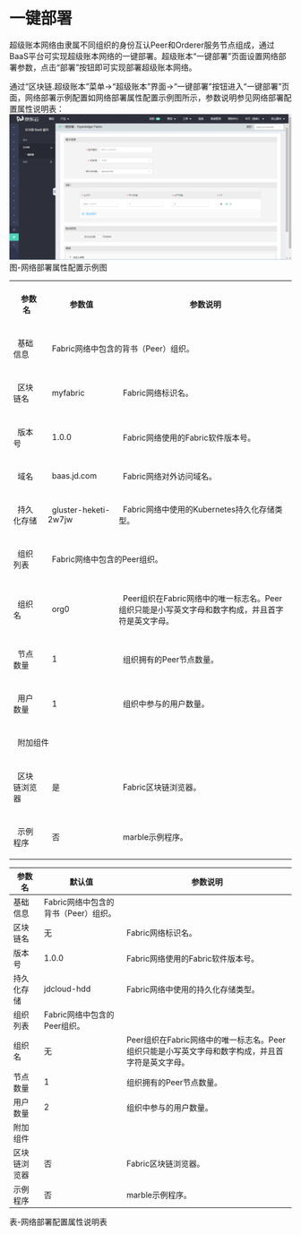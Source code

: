 # 一键部署
  
超级账本网络由隶属不同组织的身份互认Peer和Orderer服务节点组成，通过BaaS平台可实现超级账本网络的一键部署。超级账本“一键部署”页面设置网络部署参数，点击“部署”按钮即可实现部署超级账本网络。

通过“区块链.超级账本”菜单->“超级账本”界面->“一键部署”按钮进入“一键部署”页面，网络部署示例配置如网络部署属性配置示例图所示，参数说明参见网络部署配置属性说明表：
![图片](../../../../image/JD-Blockchain-Open-Platform/Getting-Started/Pic/image001.png)
图-网络部署属性配置示例图


<table class="tg">
  <tr>
    <th class="tg-0pky"><br>&nbsp;&nbsp;参数名<br>&nbsp;&nbsp;</th>
    <th class="tg-0lax"><br>&nbsp;&nbsp;参数值<br>&nbsp;&nbsp;</th>
    <th class="tg-0pky"><br>&nbsp;&nbsp;参数说明<br>&nbsp;&nbsp;</th>
  </tr>
  <tr>
    <td class="tg-0pky"><br>&nbsp;&nbsp;基础信息<br>&nbsp;&nbsp;</td>
    <td class="tg-0lax" colspan="2"><br>&nbsp;&nbsp;Fabric网络中包含的背书（Peer）组织。<br>&nbsp;&nbsp;</td>
  </tr>
  <tr>
    <td class="tg-0pky"><br>&nbsp;&nbsp;区块链名<br>&nbsp;&nbsp;</td>
    <td class="tg-0lax"><br>&nbsp;&nbsp;myfabric<br>&nbsp;&nbsp;</td>
    <td class="tg-0pky"><br>&nbsp;&nbsp;Fabric网络标识名。<br>&nbsp;&nbsp;</td>
  </tr>
  <tr>
    <td class="tg-0pky"><br>&nbsp;&nbsp;版本号<br>&nbsp;&nbsp;</td>
    <td class="tg-0lax"><br>&nbsp;&nbsp;1.0.0<br>&nbsp;&nbsp;</td>
    <td class="tg-0pky"><br>&nbsp;&nbsp;Fabric网络使用的Fabric软件版本号。<br>&nbsp;&nbsp;</td>
  </tr>
  <tr>
    <td class="tg-0pky"><br>&nbsp;&nbsp;域名<br>&nbsp;&nbsp;</td>
    <td class="tg-0lax"><br>&nbsp;&nbsp;baas.jd.com<br>&nbsp;&nbsp;</td>
    <td class="tg-0pky"><br>&nbsp;&nbsp;Fabric网络对外访问域名。<br>&nbsp;&nbsp;</td>
  </tr>
  <tr>
    <td class="tg-0pky"><br>&nbsp;&nbsp;持久化存储<br>&nbsp;&nbsp;</td>
    <td class="tg-0lax"><br>&nbsp;&nbsp;gluster-heketi-2w7jw<br>&nbsp;&nbsp;</td>
    <td class="tg-0pky"><br>&nbsp;&nbsp;Fabric网络中使用的Kubernetes持久化存储类型。<br>&nbsp;&nbsp;</td>
  </tr>
  <tr>
    <td class="tg-0pky"><br>&nbsp;&nbsp;组织列表<br>&nbsp;&nbsp;</td>
    <td class="tg-0lax" colspan="2"><br>&nbsp;&nbsp;Fabric网络中包含的Peer组织。<br>&nbsp;&nbsp;</td>
  </tr>
  <tr>
    <td class="tg-0lax"><br>&nbsp;&nbsp;组织名<br>&nbsp;&nbsp;</td>
    <td class="tg-0lax"><br>&nbsp;&nbsp;org0<br>&nbsp;&nbsp;</td>
    <td class="tg-0lax"><br>&nbsp;&nbsp;Peer组织在Fabric网络中的唯一标志名。Peer组织只能是小写英文字母和数字构成，并且首字符是英文字母。<br>&nbsp;&nbsp;</td>
  </tr>
  <tr>
    <td class="tg-0lax"><br>&nbsp;&nbsp;节点数量<br>&nbsp;&nbsp;</td>
    <td class="tg-0lax"><br>&nbsp;&nbsp;1<br>&nbsp;&nbsp;</td>
    <td class="tg-0lax"><br>&nbsp;&nbsp;组织拥有的Peer节点数量。<br>&nbsp;&nbsp;</td>
  </tr>
  <tr>
    <td class="tg-0lax"><br>&nbsp;&nbsp;用户数量<br>&nbsp;&nbsp;</td>
    <td class="tg-0lax"><br>&nbsp;&nbsp;1<br>&nbsp;&nbsp;</td>
    <td class="tg-0lax"><br>&nbsp;&nbsp;组织中参与的用户数量。<br>&nbsp;&nbsp;</td>
  </tr>
  <tr>
    <td class="tg-0lax" colspan="3"><br>&nbsp;&nbsp;附加组件<br>&nbsp;&nbsp;</td>
  </tr>
  <tr>
    <td class="tg-0lax"><br>&nbsp;&nbsp;区块链浏览器<br>&nbsp;&nbsp;</td>
    <td class="tg-0lax"><br>&nbsp;&nbsp;是<br>&nbsp;&nbsp;</td>
    <td class="tg-0lax"><br>&nbsp;&nbsp;Fabric区块链浏览器。<br>&nbsp;&nbsp;</td>
  </tr>
  <tr>
    <td class="tg-0lax"><br>&nbsp;&nbsp;示例程序<br>&nbsp;&nbsp;</td>
    <td class="tg-0lax"><br>&nbsp;&nbsp;否<br>&nbsp;&nbsp;</td>
    <td class="tg-0lax"><br>&nbsp;&nbsp;marble示例程序。<br>&nbsp;&nbsp;</td>
  </tr>
</table>




| 参数名                                               | 默认值                                | 参数说明                                                                                         |
|------------------------------------------------------|---------------------------------------|--------------------------------------------------------------------------------------------------|
| 基础信息                                             | Fabric网络中包含的背书（Peer）组织。  |                                                                                                  |
| 区块链名                                             | 无                                    | Fabric网络标识名。                                                                               |
| 版本号                                               | 1.0.0                                 | Fabric网络使用的Fabric软件版本号。                                                               |
| 持久化存储                                           | jdcloud-hdd                           | Fabric网络中使用的持久化存储类型。                                                               |
| 组织列表                                             | Fabric网络中包含的Peer组织。          |                                                                                                  |
| 组织名                                               | 无                                    | Peer组织在Fabric网络中的唯一标志名。Peer组织只能是小写英文字母和数字构成，并且首字符是英文字母。 |
| 节点数量                                             | 1                                     | 组织拥有的Peer节点数量。                                                                         |
| 用户数量                                             | 2                                     | 组织中参与的用户数量。                                                                           |
| 附加组件                                             |                                       |                                                                                                  |
| 区块链浏览器                                         | 否                                    | Fabric区块链浏览器。                                                                             |
| 示例程序                                             | 否                                    | marble示例程序。                                                                                 |

表-网络部署配置属性说明表

